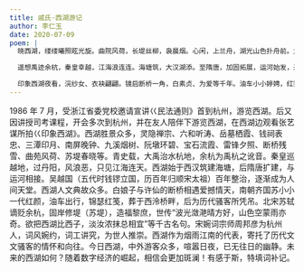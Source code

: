 ```yaml
---
title: 戚氏·西湖游记
author: 李仁玉
date: 2020-07-09
poem: |
  晓西湖，缕缕曦照眩光旋。曲院风荷，长堤丝柳，袅晨烟。心闲，上兰舟，湖光山色扑舟前。九溪烟树隐约，古寺灵隐白云天。落日余辉，雷锋夕照，观渔花港新颜。更流霞老阁，南屏钟晚，胜景绵延。

  遥想禹迹余杭，秦皇幸越，江海浪连连。海塘筑，大汉湖添。至隋唐，加固拓展，运河始发，来往舟船。钱镠续扩，子赡修堤，西湖碧影婵娟。

  印象西湖夜看，浣纱女、衣袂翩翩。镜启断桥一角，白素贞、为爱等千年。油车小小婷娉，红笺锦瑟，魂寄西泠桥畔。更风月，婉约词邦彦。怅青史、绪卷思翻。看今朝、昼夜连喧。望将来、数字绘斑澜。舞台帘落，转身归去，展转无眠。
---
```


1986 年 7 月，受浙江省委党校邀请宣讲巜民法通则》首到杭州，游览西湖。后又因讲授司考课程，开会多次到杭州，并在友人陪伴下游览西湖，在西湖边观看张艺谋所拍巜印象西湖》。西湖胜景众多，灵隐禅宗、六和听涛、岳墓栖霞、钱祠表忠、三潭印月、南屏晚钟、九溪烟树、阮墩环碧、宝石流霞、雷锋夕照、断桥残雪、曲苑风荷、苏堤春晓等。青史载，大禹治水杭地，余杭为禹杭之讹音。秦皇巡越地，过丹阳，风浪恶，只见江海连天。西湖始于西汉筑建海塘，后隋唐扩建，与运河相接。吴越国（五代时钱镠立国，历百年归顺宋太祖）百年整治，逐渐成为人间天堂。西湖人文典故众多。白娘子与许仙的断桥相遇爱撼情天，南朝齐国苏小小一代红颜，油车出行，锦瑟红笺，葬于西泠桥畔，后为历代骚客所凭吊。北宋苏轼谪贬余杭，固岸修堤（苏堤），造福黎庶，世传“波光潋滟晴方好，山色空蒙雨亦奇。欲把西湖比西子，淡汝浓抹总相宜”等千古名句。宋婉词宗师周邦彦为杭州人，词风婉约，词工讲究，为世人推崇。西湖作为烟雨江南的代表，寄托了历代文文骚客的情怀和向往。今日西湖，中外游客众多，喧嚣日夜，已无往日的幽静。未来的西湖如何？随着数字经济的崛起，相信会更加斑澜！有感于斯，特填词补记。
